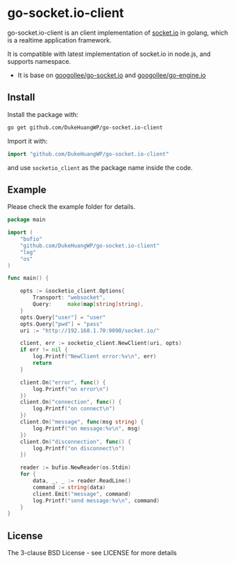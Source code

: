 # go-socket.io-client

go-socket.io-client is an client implementation of [socket.io](http://socket.io) in golang, which is a realtime application framework.

It is compatible with latest implementation of socket.io in node.js, and supports namespace.

* It is base on [googollee/go-socket.io](https://github.com/googollee/go-socket.io) and [googollee/go-engine.io](https://github.com/googollee/go-engine.io)

## Install

Install the package with:

```bash
go get github.com/DukeHuangWP/go-socket.io-client
```

Import it with:

```go
import "github.com/DukeHuangWP/go-socket.io-client"
```

and use `socketio_client` as the package name inside the code.

## Example

Please check the example folder for details.

```go
package main

import (
	"bufio"
	"github.com/DukeHuangWP/go-socket.io-client"
	"log"
	"os"
)

func main() {

	opts := &socketio_client.Options{
		Transport: "websocket",
		Query:     make(map[string]string),
	}
	opts.Query["user"] = "user"
	opts.Query["pwd"] = "pass"
	uri := "http://192.168.1.70:9090/socket.io/"

	client, err := socketio_client.NewClient(uri, opts)
	if err != nil {
		log.Printf("NewClient error:%v\n", err)
		return
	}

	client.On("error", func() {
		log.Printf("on error\n")
	})
	client.On("connection", func() {
		log.Printf("on connect\n")
	})
	client.On("message", func(msg string) {
		log.Printf("on message:%v\n", msg)
	})
	client.On("disconnection", func() {
		log.Printf("on disconnect\n")
	})

	reader := bufio.NewReader(os.Stdin)
	for {
		data, _, _ := reader.ReadLine()
		command := string(data)
		client.Emit("message", command)
		log.Printf("send message:%v\n", command)
	}
}
```

## License

The 3-clause BSD License  - see LICENSE for more details
